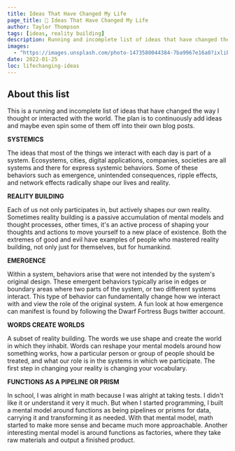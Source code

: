 ```yaml
---
title: Ideas That Have Changed My Life
page_title: 🧠 Ideas That Have Changed My Life
author: Taylor Thompson
tags: [ideas, reality building]
description: Running and incomplete list of ideas that have changed the way I look at things
images:
  - "https://images.unsplash.com/photo-1473580044384-7ba9967e16a0?ixlib=rb-1.2.1&ixid=MnwxMjA3fDB8MHxwaG90by1wYWdlfHx8fGVufDB8fHx8&auto=format&fit=crop&w=1000&q=80"
date: 2022-01-25
loc: lifechanging-ideas
---
```


## About this list

This is a running and incomplete list of ideas that have changed the way I thought or interacted
with the world. The plan is to continuously add ideas and maybe even spin some of them off into their
own blog posts.

__SYSTEMICS__

The ideas that most of the things we interact with each day is part of a system. Ecosystems, cities, digital applications, companies, societies are all systems and there for express systemic behaviors. Some of these behaviors such as emergence, unintended consequences, ripple effects, and network effects radically shape our lives and reality.

__REALITY BUILDING__

Each of us not only participates in, but actively shapes our own reality. Sometimes reality building is a passive accumulation of mental models and thought processes, other times, it's an active process of shaping your thoughts and actions to move yourself to a new place of existence. Both the extremes of good and evil have examples of people who mastered reality building, not only just for themselves, but for humankind.

__EMERGENCE__

Within a system, behaviors arise that were not intended by the system's original design. These emergent behaviors typically arise in edges or boundary areas where two parts of the system, or two different systems interact. This type of behavior can fundamentally change how we interact with and view the role of the original system. A fun look at how emergence can manifest is found by following the Dwarf Fortress Bugs twitter account.

__WORDS CREATE WORLDS__

A subset of reality building. The words we use shape and create the world in which they inhabit. Words can reshape your mental models around how something works, how a particular person or group of people should be treated, and what our role is in the systems in which we participate. The first step in changing your reality is changing your vocabulary.

__FUNCTIONS AS A PIPELINE OR PRISM__

In school, I was alright in math because I was alright at taking tests. I didn't like it or understand it very it much. But when I started programming, I built a mental model around functions as being pipelines or prisms for data, carrying it and transforming it as needed. With that mental model, math started to make more sense and became much more approachable. Another interesting mental model is around functions as factories, where they take raw materials and output a finished product.
